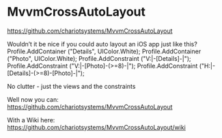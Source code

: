 # MvvmCrossAutoLayout

https://github.com/chariotsystems/MvvmCrossAutoLayout

Wouldn’t it be nice if you could auto layout an iOS app just like this?
            Profile.AddContainer ("Details", UIColor.White);
            Profile.AddContainer ("Photo", UIColor.White);
            Profile.AddConstraint ("V:|-[Details]-|");
            Profile.AddConstraint ("V:|-[Photo]-(>=8)-|");
            Profile.AddConstraint ("H:|-[Details]-(>=8)-[Photo]-|");  

No clutter - just the views and the constraints

Well now you can:
https://github.com/chariotsystems/MvvmCrossAutoLayout

With a Wiki here:
https://github.com/chariotsystems/MvvmCrossAutoLayout/wiki


